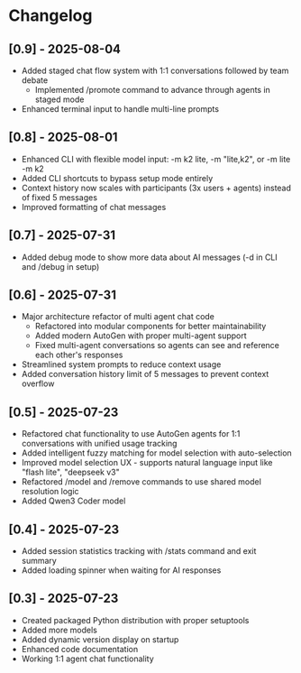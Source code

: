 # Changelog

## [0.9] - 2025-08-04
- Added staged chat flow system with 1:1 conversations followed by team debate
	- Implemented /promote command to advance through agents in staged mode
- Enhanced terminal input to handle multi-line prompts

## [0.8] - 2025-08-01
- Enhanced CLI with flexible model input: -m k2 lite, -m "lite,k2", or -m lite -m k2
- Added CLI shortcuts to bypass setup mode entirely
- Context history now scales with participants (3x users + agents) instead of fixed 5 messages
- Improved formatting of chat messages

## [0.7] - 2025-07-31
- Added debug mode to show more data about AI messages (-d in CLI and /debug in setup)

## [0.6] - 2025-07-31
- Major architecture refactor of multi agent chat code
	- Refactored into modular components for better maintainability
	- Added modern AutoGen with proper multi-agent support
	- Fixed multi-agent conversations so agents can see and reference each other's responses
- Streamlined system prompts to reduce context usage
- Added conversation history limit of 5 messages to prevent context overflow

## [0.5] - 2025-07-23
- Refactored chat functionality to use AutoGen agents for 1:1 conversations with unified usage tracking
- Added intelligent fuzzy matching for model selection with auto-selection
- Improved model selection UX - supports natural language input like "flash lite", "deepseek v3"
- Refactored /model and /remove commands to use shared model resolution logic
- Added Qwen3 Coder model

## [0.4] - 2025-07-23
- Added session statistics tracking with /stats command and exit summary
- Added loading spinner when waiting for AI responses

## [0.3] - 2025-07-23
- Created packaged Python distribution with proper setuptools
- Added more models
- Added dynamic version display on startup
- Enhanced code documentation
- Working 1:1 agent chat functionality